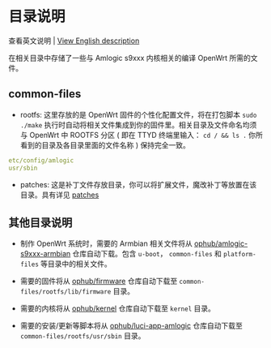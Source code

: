 # 目录说明

查看英文说明 | [View English description](README.md)

在相关目录中存储了一些与 Amlogic s9xxx 内核相关的编译 OpenWrt 所需的文件。

## common-files

- rootfs: 这里存放的是 OpenWrt 固件的个性化配置文件，将在打包脚本 `sudo ./make` 执行时自动将相关文件集成到你的固件里。相关目录及文件命名均须与 OpenWrt 中 ROOTFS 分区 ( 即在 TTYD 终端里输入： `cd / && ls .` 你所看到的目录及各目录里面的文件名称 ) 保持完全一致。

```yaml
etc/config/amlogic
usr/sbin
```

- patches: 这是补丁文件存放目录，你可以将扩展文件，魔改补丁等放置在该目录。具有详见 [patches](https://github.com/ophub/amlogic-s9xxx-openwrt/tree/main/amlogic-s9xxx/common-files/patches)

## 其他目录说明

- 制作 OpenWrt 系统时，需要的 Armbian 相关文件将从 [ophub/amlogic-s9xxx-armbian](https://github.com/ophub/amlogic-s9xxx-armbian) 仓库自动下载。包含 `u-boot`， `common-files` 和 `platform-files` 等目录中的相关文件。

- 需要的固件将从 [ophub/firmware](https://github.com/ophub/firmware) 仓库自动下载至 `common-files/rootfs/lib/firmware` 目录。

- 需要的内核将从 [ophub/kernel](https://github.com/ophub/kernel) 仓库自动下载至 `kernel` 目录。

- 需要的安装/更新等脚本将从 [ophub/luci-app-amlogic](https://github.com/ophub/luci-app-amlogic) 仓库自动下载至 `common-files/rootfs/usr/sbin` 目录。
